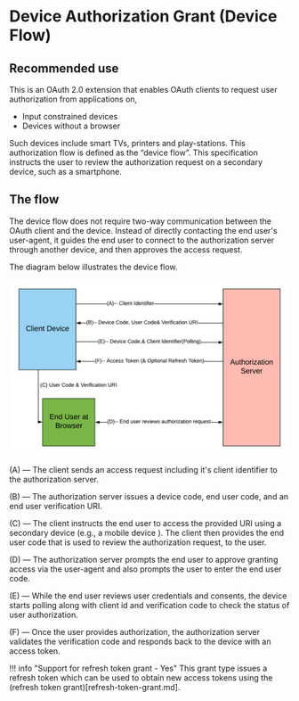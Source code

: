 # Device Authorization Grant (Device Flow)

## Recommended use

This is an OAuth 2.0 extension that enables OAuth clients to request user authorization from applications on,

- Input constrained devices
- Devices without a browser

Such devices include smart TVs, printers and play-stations. This authorization flow is defined as the “device flow”.
This specification instructs the user to review the authorization request on a secondary device, such as a smartphone.

## The flow

The device flow does not require two-way communication between the OAuth client and the device. Instead of directly
contacting the end user's user-agent, it guides the end user to connect to the authorization server through another device,
and then approves the access request.

The diagram below illustrates the device flow.

![device-flow](../../assets/img/concepts/deviceflow.png)


(A) — The client sends an access request including it's client identifier to the authorization server.

(B) — The authorization server issues a device code, end user code, and an end user verification URI.

(C) — The client instructs the end user to access the provided URI using a secondary device (e.g., a mobile device ). The client then provides the end user code that is used to review the authorization request, to the user.

(D) — The authorization server prompts the end user to approve granting access via the user-agent and also prompts the user to enter the end user code.

(E) — While the end user reviews user credentials and consents, the device starts polling along with client id and verification code to check the status of user authorization.

(F) — Once the user provides authorization, the authorization server validates the verification code and responds back to the device with an access token.




!!! info "Support for refresh token grant - Yes"
	This grant type issues a refresh token which can be used to obtain new access tokens using the (refresh token grant)[refresh-token-grant.md].


